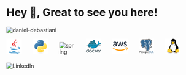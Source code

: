 <h1 align="left">Hey 👋, Great to see you here!</h1>

<p><img align="center" src="https://github-readme-stats.vercel.app/api/top-langs?username=daniel-debastiani&show_icons=true&theme=dark&hide_border=true&locale=en&layout=compact" alt="daniel-debastiani" /></p>

<p align="left">
  <img src="https://raw.githubusercontent.com/devicons/devicon/master/icons/java/java-original.svg" alt="java" width="40" height="40" style="margin-right: 25px; display: inline-block;" /> 
  <img src="https://raw.githubusercontent.com/devicons/devicon/master/icons/python/python-original.svg" alt="python" width="40" height="40" style="margin-right: 25px; display: inline-block;" /> 
  <img src="https://www.vectorlogo.zone/logos/springio/springio-icon.svg" alt="spring" width="40" height="40" style="margin-right: 25px; display: inline-block;" /> 
  <img src="https://raw.githubusercontent.com/devicons/devicon/master/icons/docker/docker-original-wordmark.svg" alt="docker" width="40" height="40" style="margin-right: 25px; display: inline-block;" /> 
  <img src="https://raw.githubusercontent.com/devicons/devicon/master/icons/amazonwebservices/amazonwebservices-original-wordmark.svg" alt="aws" width="40" height="40" style="margin-right: 25px; display: inline-block;" /> 
  <img src="https://raw.githubusercontent.com/devicons/devicon/master/icons/postgresql/postgresql-original-wordmark.svg" alt="postgresql" width="40" height="40" style="margin-right: 25px; display: inline-block;" /> 
  <img src="https://raw.githubusercontent.com/devicons/devicon/master/icons/linux/linux-original.svg" alt="linux" width="40" height="40" style="margin-right: 25px; display: inline-block;" /> 
</p>

<p align="left">
  <a href="https://linkedin.com/in/daniel-debastiani" target="_blank" style="text-decoration: none;">
    <img src="https://img.shields.io/badge/LinkedIn-0077B5?style=for-the-badge&logo=linkedin&logoColor=white" alt="LinkedIn"/>
  </a>
</p>
